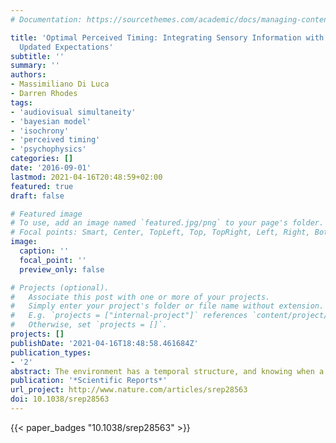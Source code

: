 ```yaml
---
# Documentation: https://sourcethemes.com/academic/docs/managing-content/

title: 'Optimal Perceived Timing: Integrating Sensory Information with Dynamically
  Updated Expectations'
subtitle: ''
summary: ''
authors:
- Massimiliano Di Luca
- Darren Rhodes
tags:
- 'audiovisual simultaneity'
- 'bayesian model'
- 'isochrony'
- 'perceived timing'
- 'psychophysics'
categories: []
date: '2016-09-01'
lastmod: 2021-04-16T20:48:59+02:00
featured: true
draft: false

# Featured image
# To use, add an image named `featured.jpg/png` to your page's folder.
# Focal points: Smart, Center, TopLeft, Top, TopRight, Left, Right, BottomLeft, Bottom, BottomRight.
image:
  caption: ''
  focal_point: ''
  preview_only: false

# Projects (optional).
#   Associate this post with one or more of your projects.
#   Simply enter your project's folder or file name without extension.
#   E.g. `projects = ["internal-project"]` references `content/project/deep-learning/index.md`.
#   Otherwise, set `projects = []`.
projects: []
publishDate: '2021-04-16T18:48:58.461684Z'
publication_types:
- '2'
abstract: The environment has a temporal structure, and knowing when a stimulus will appear translates into increased perceptual performance. Here we investigated how the human brain exploits temporal regularity in stimulus sequences for perception. We find that the timing of stimuli that occasionally deviate from a regularly paced sequence is perceptually distorted. Stimuli presented earlier than expected are perceptually delayed, whereas stimuli presented on time and later than expected are perceptually accelerated. This result suggests that the brain regularizes slightly deviant stimuli with an asymmetry that leads to the perceptual acceleration of expected stimuli. We present a Bayesian model for the combination of dynamically-updated expectations, in the form of a priori probability of encountering future stimuli, with incoming sensory information. The asymmetries in the results are accounted for by the asymmetries in the distributions involved in the computational process.
publication: '*Scientific Reports*'
url_project: http://www.nature.com/articles/srep28563
doi: 10.1038/srep28563
---
```



{{< paper_badges "10.1038/srep28563" >}}
